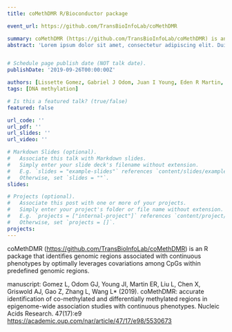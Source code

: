 ```yaml
---
title: coMethDMR R/Bioconductor package 

event_url: https://github.com/TransBioInfoLab/coMethDMR

summary: coMethDMR (https://github.com/TransBioInfoLab/coMethDMR) is an R package that identifies genomic regions associated with continuous phenotypes by optimally leverages covariations among CpGs within predefined genomic regions.
abstract: 'Lorem ipsum dolor sit amet, consectetur adipiscing elit. Duis posuere tellusac convallis placerat. Proin tincidunt magna sed ex sollicitudin condimentum. Sed ac faucibus dolor, scelerisque sollicitudin nisi. Cras purus urna, suscipit quis sapien eu, pulvinar tempor diam.'


# Schedule page publish date (NOT talk date).
publishDate: '2019-09-26T00:00:00Z'

authors: [Lissette Gomez, Gabriel J Odom, Juan I Young, Eden R Martin, Lizhong Liu, Xi Chen, Anthony J Griswold, Zhen Gao, Lanyu Zhang, Lily Wang]
tags: [DNA methylation]

# Is this a featured talk? (true/false)
featured: false

url_code: ''
url_pdf: ''
url_slides: ''
url_video: ''

# Markdown Slides (optional).
#   Associate this talk with Markdown slides.
#   Simply enter your slide deck's filename without extension.
#   E.g. `slides = "example-slides"` references `content/slides/example-slides.md`.
#   Otherwise, set `slides = ""`.
slides:

# Projects (optional).
#   Associate this post with one or more of your projects.
#   Simply enter your project's folder or file name without extension.
#   E.g. `projects = ["internal-project"]` references `content/project/deep-learning/index.md`.
#   Otherwise, set `projects = []`.
projects:
---
```


coMethDMR (https://github.com/TransBioInfoLab/coMethDMR) is an R package that identifies genomic regions associated with continuous phenotypes by optimally leverages covariations among CpGs within predefined genomic regions.

manuscript: Gomez L, Odom GJ, Young JI, Martin ER, Liu L, Chen X, Griswold AJ, Gao Z, Zhang L, Wang L* (2019). coMethDMR: accurate identification of co-methylated and differentially methylated regions in epigenome-wide association studies with continuous phenotypes. Nucleic Acids Research. 47(17):e9 https://academic.oup.com/nar/article/47/17/e98/5530673
